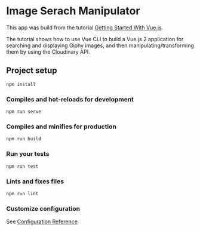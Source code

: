 # Image Serach Manipulator

This app was build from the tutorial [Getting Started With Vue.js](https://www.infoq.com/articles/vue-getting-started-aws-bulma). 

The tutorial shows how to use Vue CLI to build a Vue.js 2 application for searching and displaying Giphy images, and then manipulating/transforming them by using the Cloudinary API. 



## Project setup
```
npm install
```

### Compiles and hot-reloads for development
```
npm run serve
```

### Compiles and minifies for production
```
npm run build
```

### Run your tests
```
npm run test
```

### Lints and fixes files
```
npm run lint
```

### Customize configuration
See [Configuration Reference](https://cli.vuejs.org/config/).
